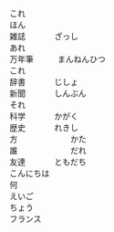 <pre>
これ		
ほん
雑誌		ざっし
あれ	
万年筆		まんねんひつ
これ
辞書		じしょ
新聞		しんぶん
それ
科学		かがく
歴史		れきし
方			かた
誰			だれ
友達		ともだち
こんにちは
何
えいご
ちょう
フランス
</pre>
